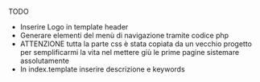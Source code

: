 TODO

- Inserire Logo in template header
- Generare elementi del menù di navigazione tramite codice php
- ATTENZIONE tutta la parte css è stata copiata da un vecchio progetto per semplificarmi la vita nel mettere giù le prime pagine sistemare assolutamente
- In index.template inserire descrizione e keywords
